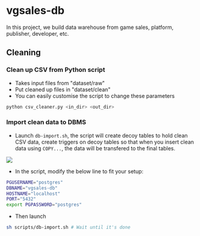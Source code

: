 # vgsales-db

In this project, we build data warehouse from game sales, platform, publisher, developer, etc. 

## Cleaning
### Clean up CSV from Python script
- Takes input files from "dataset/raw"
- Put cleaned up files in "dataset/clean"
- You can easily customise the script to change these parameters
```sh
python csv_cleaner.py <in_dir> <out_dir>
```

### Import clean data to DBMS
- Launch ```db-import.sh```, the script will create decoy tables to hold clean CSV data, create triggers on decoy tables so that when you insert clean data using ```COPY...```, the data will be transfered to the final tables.

![](https://i.imgur.com/lnZ22lx.jpg)

- In the script, modify the below line to fit your setup:
```sh
PGUSERNAME="postgres"
DBNAME="vgsales-db"
HOSTNAME="localhost"
PORT="5432"
export PGPASSWORD="postgres"
```

- Then launch
```sh
sh scripts/db-import.sh # Wait until it's done
```

